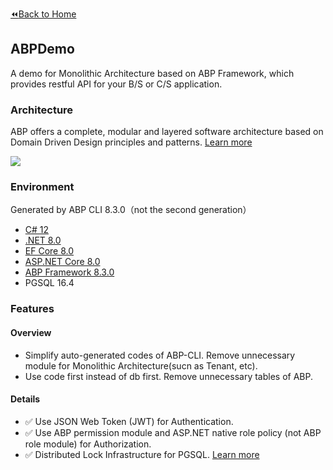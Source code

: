 [:rewind:Back to Home](https://github.com/Jocoboy/dotnet-demos/tree/master)

## ABPDemo

A demo for Monolithic Architecture based on ABP Framework, which provides restful API for your B/S or C/S application.

### Architecture

ABP offers a complete, modular and layered software architecture based on Domain Driven Design principles and patterns.
[Learn more](https://jocoboy.github.io/Hexo-Blog/2024/08/13/abp-and-ddd)

<img src = 'https://jocoboy.github.io/Hexo-Blog/2024/08/13/abp-and-ddd/abp_layer_deps.png'>

### Environment

Generated by ABP CLI 8.3.0（not the second generation）

- [C# 12](https://learn.microsoft.com/zh-cn/dotnet/csharp/whats-new/csharp-12)
- [.NET 8.0](https://learn.microsoft.com/zh-cn/dotnet/core/whats-new/dotnet-8/overview) 
- [EF Core 8.0](https://learn.microsoft.com/zh-cn/ef/core/what-is-new/ef-core-8.0/whatsnew)
- [ASP.NET Core 8.0](https://learn.microsoft.com/zh-cn/aspnet/core/release-notes/aspnetcore-8.0?view=aspnetcore-8.0)
- [ABP Framework 8.3.0](https://abp.io/docs/8.3/get-started)
- PGSQL 16.4

### Features

#### Overview 

- Simplify auto-generated codes of ABP-CLI. Remove unnecessary module for Monolithic Architecture(sucn as Tenant, etc). 
- Use code first instead of db first. Remove unnecessary tables of ABP.

#### Details

- :white_check_mark: Use JSON Web Token (JWT) for Authentication.
- :white_check_mark: Use ABP permission module and ASP.NET native role policy (not ABP role module) for Authorization.
- :white_check_mark: Distributed Lock Infrastructure for PGSQL.
  [Learn more](https://jocoboy.github.io/Hexo-Blog/2024/08/30/pgsql-distributed-lock/)

